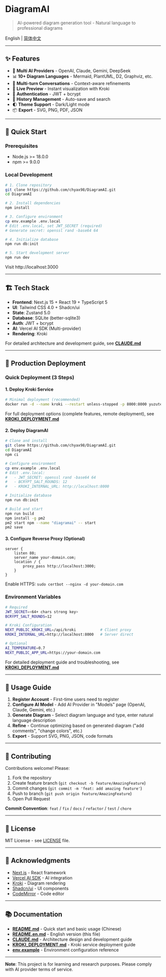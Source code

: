 # DiagramAI

> AI-powered diagram generation tool - Natural language to professional diagrams

English | [简体中文](./README.md)

---

## ✨ Features

- 🤖 **Multi AI Providers** - OpenAI, Claude, Gemini, DeepSeek
- 📊 **10+ Diagram Languages** - Mermaid, PlantUML, D2, Graphviz, etc.
- 💬 **Multi-turn Conversations** - Context-aware refinements
- 🎨 **Live Preview** - Instant visualization with Kroki
- 🔐 **Authentication** - JWT + bcrypt
- 💾 **History Management** - Auto-save and search
- 🌓 **Theme Support** - Dark/Light mode
- 📦 **Export** - SVG, PNG, PDF, JSON

---

## 🚀 Quick Start

### Prerequisites

- Node.js >= 18.0.0
- npm >= 9.0.0

### Local Development

```bash
# 1. Clone repository
git clone https://github.com/chyax98/DiagramAI.git
cd DiagramAI

# 2. Install dependencies
npm install

# 3. Configure environment
cp env.example .env.local
# Edit .env.local, set JWT_SECRET (required)
# Generate secret: openssl rand -base64 64

# 4. Initialize database
npm run db:init

# 5. Start development server
npm run dev
```

Visit http://localhost:3000

---

## 🏗️ Tech Stack

- **Frontend**: Next.js 15 + React 19 + TypeScript 5
- **UI**: Tailwind CSS 4.0 + Shadcn/ui
- **State**: Zustand 5.0
- **Database**: SQLite (better-sqlite3)
- **Auth**: JWT + bcrypt
- **AI**: Vercel AI SDK (Multi-provider)
- **Rendering**: Kroki

For detailed architecture and development guide, see **[CLAUDE.md](CLAUDE.md)**

---

## 🚀 Production Deployment

### Quick Deployment (3 Steps)

#### 1. Deploy Kroki Service

```bash
# Minimal deployment (recommended)
docker run -d --name kroki --restart unless-stopped -p 8000:8000 yuzutech/kroki:latest
```

For full deployment options (complete features, remote deployment), see **[KROKI_DEPLOYMENT.md](KROKI_DEPLOYMENT.md)**

#### 2. Deploy DiagramAI

```bash
# Clone and install
git clone https://github.com/chyax98/DiagramAI.git
cd DiagramAI
npm ci

# Configure environment
cp env.example .env.local
# Edit .env.local:
#   - JWT_SECRET: openssl rand -base64 64
#   - BCRYPT_SALT_ROUNDS: 12
#   - KROKI_INTERNAL_URL: http://localhost:8000

# Initialize database
npm run db:init

# Build and start
npm run build
npm install -g pm2
pm2 start npm --name "diagramai" -- start
pm2 save
```

#### 3. Configure Reverse Proxy (Optional)

```nginx
server {
    listen 80;
    server_name your-domain.com;
    location / {
        proxy_pass http://localhost:3000;
    }
}
```

Enable HTTPS: `sudo certbot --nginx -d your-domain.com`

### Environment Variables

```bash
# Required
JWT_SECRET=<64+ chars strong key>
BCRYPT_SALT_ROUNDS=12

# Kroki Configuration
NEXT_PUBLIC_KROKI_URL=/api/kroki           # Client proxy
KROKI_INTERNAL_URL=http://localhost:8000   # Server direct

# Optional
AI_TEMPERATURE=0.7
NEXT_PUBLIC_APP_URL=https://your-domain.com
```

For detailed deployment guide and troubleshooting, see **[KROKI_DEPLOYMENT.md](KROKI_DEPLOYMENT.md)**

---

## 📖 Usage Guide

1. **Register Account** - First-time users need to register
2. **Configure AI Model** - Add AI Provider in "Models" page (OpenAI, Claude, Gemini, etc.)
3. **Generate Diagram** - Select diagram language and type, enter natural language description
4. **Refine** - Continue optimizing based on generated diagram ("add comments", "change colors", etc.)
5. **Export** - Support SVG, PNG, JSON, code formats

---

## 🤝 Contributing

Contributions welcome! Please:

1. Fork the repository
2. Create feature branch (`git checkout -b feature/AmazingFeature`)
3. Commit changes (`git commit -m 'feat: add amazing feature'`)
4. Push to branch (`git push origin feature/AmazingFeature`)
5. Open Pull Request

**Commit Convention**: `feat` / `fix` / `docs` / `refactor` / `test` / `chore`

---

## 📝 License

MIT License - see [LICENSE](LICENSE) file.

---

## 🙏 Acknowledgments

- [Next.js](https://nextjs.org/) - React framework
- [Vercel AI SDK](https://sdk.vercel.ai/) - AI integration
- [Kroki](https://kroki.io/) - Diagram rendering
- [Shadcn/ui](https://ui.shadcn.com/) - UI components
- [CodeMirror](https://codemirror.net/) - Code editor

---

## 📚 Documentation

- **[README.md](README.md)** - Quick start and basic usage (Chinese)
- **[README.en.md](README.en.md)** - English version (this file)
- **[CLAUDE.md](CLAUDE.md)** - Architecture design and development guide
- **[KROKI_DEPLOYMENT.md](KROKI_DEPLOYMENT.md)** - Kroki service deployment guide
- **[env.example](env.example)** - Environment configuration reference

---

**Note**: This project is for learning and research purposes. Please comply with AI provider terms of service.
